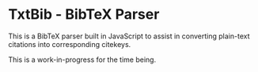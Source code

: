 # TxtBib - BibTeX Parser

This is a BibTeX parser built in JavaScript to assist in converting plain-text citations into corresponding citekeys.

This is a work-in-progress for the time being.
